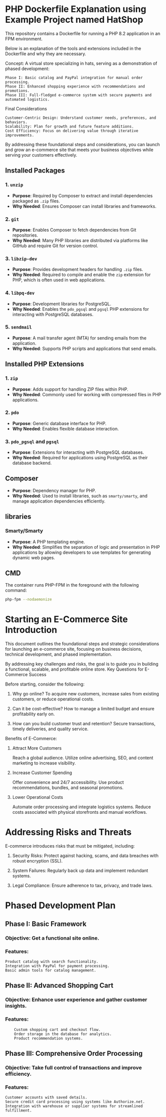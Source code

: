 # PHP Dockerfile Explanation using Example Project named HatShop

This repository contains a Dockerfile for running a PHP 8.2 application in an FPM environment. 

Below is an explanation of the tools and extensions included in the Dockerfile and why they are necessary.

Concept: A virtual store specializing in hats, serving as a demonstration of phased development:

    Phase I: Basic catalog and PayPal integration for manual order processing.
    Phase II: Enhanced shopping experience with recommendations and promotions.
    Phase III: Full-fledged e-commerce system with secure payments and automated logistics.

Final Considerations

    Customer-Centric Design: Understand customer needs, preferences, and behaviors.
    Scalability: Plan for growth and future feature additions.
    Cost Efficiency: Focus on delivering value through iterative improvements.

By addressing these foundational steps and considerations, 
you can launch and grow an e-commerce site that meets your business objectives while serving your customers effectively.

## Installed Packages

### 1. `unzip`
- **Purpose**: Required by Composer to extract and install dependencies packaged as `.zip` files.
- **Why Needed**: Ensures Composer can install libraries and frameworks.

### 2. `git`
- **Purpose**: Enables Composer to fetch dependencies from Git repositories.
- **Why Needed**: Many PHP libraries are distributed via platforms like GitHub and require Git for version control.

### 3. `libzip-dev`
- **Purpose**: Provides development headers for handling `.zip` files.
- **Why Needed**: Required to compile and enable the `zip` extension for PHP, which is often used in web applications.

### 4. `libpq-dev`
- **Purpose**: Development libraries for PostgreSQL.
- **Why Needed**: Enables the `pdo_pgsql` and `pgsql` PHP extensions for interacting with PostgreSQL databases.

### 5. `sendmail`
- **Purpose**: A mail transfer agent (MTA) for sending emails from the application.
- **Why Needed**: Supports PHP scripts and applications that send emails.

## Installed PHP Extensions

### 1. `zip`
- **Purpose**: Adds support for handling ZIP files within PHP.
- **Why Needed**: Commonly used for working with compressed files in PHP applications.

### 2. `pdo`
- **Purpose**: Generic database interface for PHP.
- **Why Needed**: Enables flexible database interaction.

### 3. `pdo_pgsql` and `pgsql`
- **Purpose**: Extensions for interacting with PostgreSQL databases.
- **Why Needed**: Required for applications using PostgreSQL as their database backend.

## Composer

- **Purpose**: Dependency manager for PHP.
- **Why Needed**: Used to install libraries, such as `smarty/smarty`, and manage application dependencies efficiently.

## libraries

### Smarty/Smarty

- **Purpose**: A PHP templating engine.
- **Why Needed**: Simplifies the separation of logic and presentation in PHP applications by allowing developers to use templates for generating dynamic web pages.


## CMD

The container runs PHP-FPM in the foreground with the following command:
```bash
php-fpm --nodaemonize
```


# Starting an E-Commerce Site Introduction

This document outlines the foundational steps and strategic considerations for launching an e-commerce site, 
focusing on business decisions, technical development, and phased implementation. 

By addressing key challenges and risks, the goal is to guide you in building a functional, scalable, and profitable online store.
Key Questions for E-Commerce Success

Before starting, consider the following:

1.    Why go online?
        To acquire new customers, increase sales from existing customers, or reduce operational costs.

2.    Can it be cost-effective?
        How to manage a limited budget and ensure profitability early on.

3.    How can you build customer trust and retention?
        Secure transactions, timely deliveries, and quality service.

Benefits of E-Commerce: 

1. Attract More Customers

    Reach a global audience.
    Utilize online advertising, SEO, and content marketing to increase visibility.

2. Increase Customer Spending

    Offer convenience and 24/7 accessibility.
    Use product recommendations, bundles, and seasonal promotions.

3. Lower Operational Costs

    Automate order processing and integrate logistics systems.
    Reduce costs associated with physical storefronts and manual workflows.

# Addressing Risks and Threats

E-commerce introduces risks that must be mitigated, including:

1.    Security Risks: Protect against hacking, scams, and data breaches with robust encryption (SSL).

2.    System Failures: Regularly back up data and implement redundant systems.

3.    Legal Compliance: Ensure adherence to tax, privacy, and trade laws.

# Phased Development Plan

## Phase I: Basic Framework

###    Objective: Get a functional site online.
###    Features:
    Product catalog with search functionality.
    Integration with PayPal for payment processing.
    Basic admin tools for catalog management.

## Phase II: Advanced Shopping Cart
### Objective: Enhance user experience and gather customer insights.
### Features:
        Custom shopping cart and checkout flow.
        Order storage in the database for analytics.
        Product recommendation systems.

## Phase III: Comprehensive Order Processing
### Objective: Take full control of transactions and improve efficiency.
### Features:
    Customer accounts with saved details.
    Secure credit card processing using systems like Authorize.net.
    Integration with warehouse or supplier systems for streamlined fulfillment.
